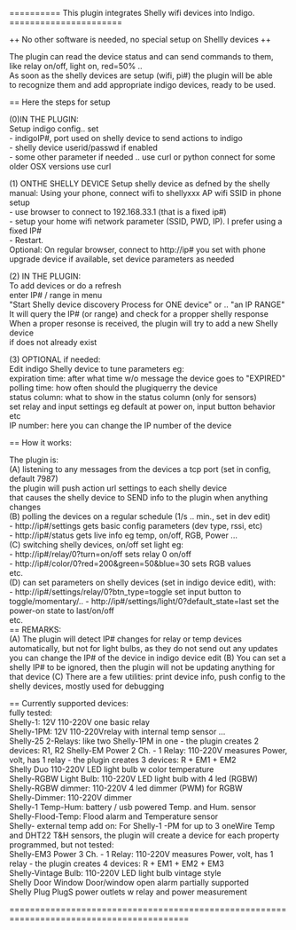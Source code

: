 ========== This plugin integrates Shelly wifi devices into Indigo. ======================   
   
 ++ No other software is needed, no special setup on Shellly devices ++   
   
The plugin can read the device status and can send commands to them,  
like relay on/off, light on, red=50% ..   
As soon as the shelly devices are setup (wifi, pi#) the plugin will be able  
to recognize them and add appropriate indigo devices, ready to be used.  
   
== Here the steps for setup  
   
(0)IN THE PLUGIN:  
   Setup indigo config.. set     
    - indigoIP#, port  used on shelly device to send actions to indigo  
    - shelly device userid/passwd if enabled  
    - some other parameter if needed .. use curl or python connect for some older OSX versions use curl  
   
(1) ONTHE SHELLY DEVICE 
    Setup shelly device as defned by the shelly manual: 
    Using your phone, connect wifi to shellyxxx AP wifi SSID in phone setup   
    - use browser to connect to 192.168.33.1 (that is a fixed ip#)   
    - setup your home wifi network parameter (SSID, PWD, IP). I prefer using a fixed IP#   
    - Restart.    
   Optional: On regular browser, connect to http://ip# you set with phone   
     upgrade device if available, set device parameters as needed  
   
(2) IN THE PLUGIN:  
    To add devices or do a refresh  
    enter IP# / range in menu   
        "Start Shelly device discovery Process for ONE device" or .. "an IP RANGE"  
    It will query the IP# (or range) and check for a propper shelly response    
    When a proper resonse is received, the plugin will try to add a new Shelly device  
     if does not already exist   
   
(3) OPTIONAL if needed:  
   Edit indigo Shelly device to tune parameters eg:  
    expiration time:  after what time w/o message the device goes to "EXPIRED"  
    polling time: how often should the plugiquerry the device  
    status column: what to show in the status column (only for sensors)  
    set relay and input settings eg default at power on, input button behavior etc  
    IP number: here you can change the IP number of the device  
   
== How it works:  
   
The plugin is:  
(A) listening to any messages from the devices a tcp port (set in config, default 7987)  
    the plugin will push action url settings to each shelly device  
    that causes the shelly device to SEND info to the plugin when anything changes  
(B) polling the devices on a regular schedule (1/s .. min., set in dev edit)  
     - http://ip#/settings         gets basic config parameters (dev type, rssi, etc)  
     - http://ip#/status           gets live info eg temp, on/off, RGB, Power ...  
(C) switching shelly devices, on/off set light eg:  
     - http://ip#/relay/0?turn=on/off  sets relay 0 on/off  
     - http://ip#/color/0?red=200&green=50&blue=30  sets RGB values  
    etc.  
(D) can set parameters on shelly devices (set in indigo device edit), with:  
     - http://ip#/settings/relay/0?btn_type=toggle     set input button to toggle/momentary/.. 
     - http://ip#/settings/light/0?default_state=last  set the power-on state to last/on/off  
    etc.  
== REMARKS:   
(A) The plugin will detect IP# changes for relay or temp devices automatically, 
      but not for light bulbs, as they do not send out any updates 
      you can change the IP# of the device in indigo device edit 
(B) You can set a shelly IP# to be ignored, then the plugin will not be updating anything for that device 
(C) There are a few utilities: print device info, push config to the shelly devices, mostly used for debugging 
   
== Currently supported devices:   
  fully tested:   
Shelly-1:                          12V 110-220V one basic relay  
Shelly-1PM:                        12V 110-220Vrelay with internal temp sensor ...  
Shelly-25 2-Relays:                like two Shelly-1PM in one - the plugin creates 2 devices: R1, R2 
Shelly-EM  Power 2 Ch. - 1 Relay:  110-220V measures Power, volt, has 1 relay - the plugin creates 3 devices: R + EM1 + EM2   
Shelly Duo                         110-220V LED light bulb w color temperature  
Shelly-RGBW Light Bulb:            110-220V LED light bulb with 4 led (RGBW)  
Shelly-RGBW dimmer:                110-220V 4 led dimmer (PWM) for RGBW  
Shelly-Dimmer:                     110-220V dimmer  
Shelly-1 Temp-Hum:                 battery / usb powered Temp. and Hum. sensor  
Shelly-Flood-Temp:                 Flood alarm and Temperature sensor  
Shelly- external temp add on:      For Shelly-1 -PM for up to 3 oneWire Temp and DHT22 T&H sensors, the plugin will create a device for each property  
  programmed, but not tested:   
Shelly-EM3 Power 3 Ch. - 1 Relay:  110-220V measures Power, volt, has 1 relay - the plugin creates 4 devices: R + EM1 + EM2 + EM3  
Shelly-Vintage Bulb:               110-220V LED light bulb vintage style  
Shelly Door Window                 Door/window open alarm  partially supported  
Shelly Plug PlugS                  power outlets w relay and power measurement  
   
=========================================================================================  